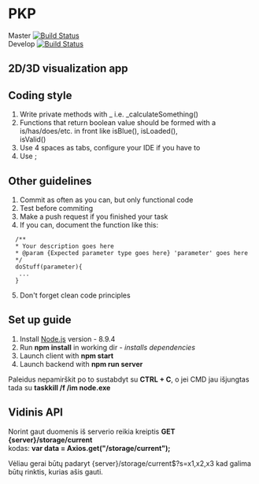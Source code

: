 # PKP

Master [![Build Status](https://travis-ci.org/Ksevos/PKP.svg?branch=master)](https://travis-ci.org/Ksevos/PKP)  
Develop [![Build Status](https://travis-ci.org/Ksevos/PKP.svg?branch=develop)](https://travis-ci.org/Ksevos/PKP)

## 2D/3D visualization app

## Coding style
1. Write private methods with _ i.e. _calculateSomething()
2. Functions that return boolean value should be formed with
a is/has/does/etc. in front like isBlue(), isLoaded(),  
isValid()
3. Use 4 spaces as tabs, configure your IDE if you have to
4. Use ;

## Other guidelines
1. Commit as often as you can, but only functional code
2. Test before commiting
3. Make a push request if you finished your task
4. If you can, document the function like this:
```
  /** 
  * Your description goes here
  * @param {Expected parameter type goes here} 'parameter' goes here
  */
  doStuff(parameter){
   ...
  }
```
5. Don't forget clean code principles

## Set up guide

1. Install [Node.js](https://nodejs.org/en/) version - 8.9.4
2. Run **npm install** in working dir  -  *installs dependencies*
3. Launch client with **npm start**
4. Launch backend with **npm run server**

Paleidus nepamirškit po to sustabdyt su **CTRL + C**, o jei CMD jau išjungtas tada su **taskkill /f /im node.exe**

## Vidinis API

Norint gaut duomenis iš serverio reikia kreiptis **GET {server}/storage/current**  
kodas: **var data = Axios.get("/storage/current");**

Vėliau gerai būtų padaryt {server}/storage/current$?s=x1,x2,x3
kad galima būtų rinktis, kurias ašis gauti.